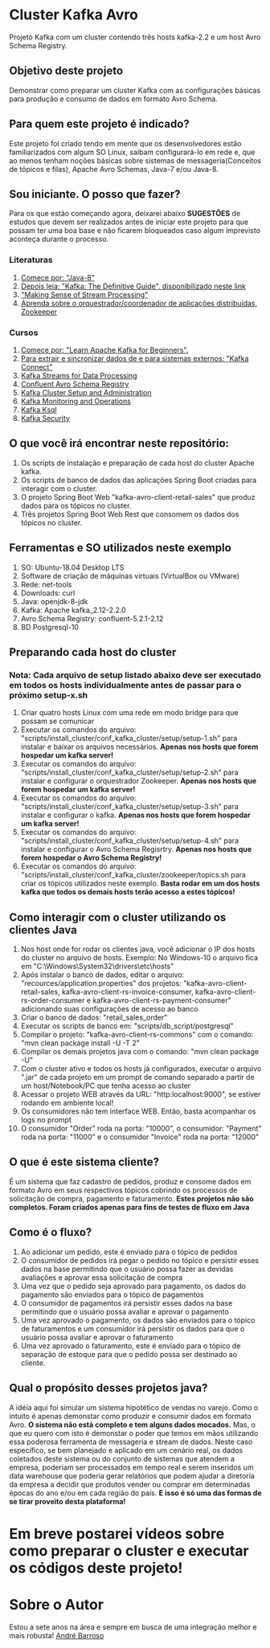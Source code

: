 # Cluster Kafka Avro
Projeto Kafka com um cluster contendo três hosts kafka-2.2 e um host Avro Schema Registry.

## Objetivo deste projeto
Demonstrar como preparar um cluster Kafka com as configurações básicas para produção e consumo de dados em formato Avro Schema.

## Para quem este projeto é indicado?
Este projeto foi criado tendo em mente que os desenvolvedores estão familiarizados com algum SO Linux, saibam configurará-lo em rede e, que ao menos tenham noções básicas sobre sistemas de messageria(Conceitos de tópicos e filas), Apache Avro Schemas, Java-7 e/ou Java-8.

## Sou iniciante. O posso que fazer?
Para os que estão começando agora, deixarei abaixo **SUGESTÕES** de estudos que devem ser realizados antes de iniciar este projeto para que possam ter uma boa base e não ficarem bloqueados caso algum imprevisto aconteça durante o processo.

### Literaturas
1. [Comece por: "Java-8"](https://howtodoinjava.com/java8/)
2. [Depois leia: "Kafka: The Definitive Guide", disponibilizado neste link](https://www.confluent.io/resources/?_ga=2.5496883.1489748109.1559990952-721488887.1559164543)
3. ["Making Sense of Stream Processing"](https://www.confluent.io/resources/?_ga=2.5496883.1489748109.1559990952-721488887.1559164543)
4. [Aprenda sobre o orquestrador/coordenador de aplicações distribuídas, Zookeeper](https://www.amazon.com/ZooKeeper-Distributed-Coordination-Flavio-Junqueira-ebook/dp/B00GRCODKS)

### Cursos
1. [Comece por: "Learn Apache Kafka for Beginners".](https://www.udemy.com/course/apache-kafka/)
2. [Para extrair e sincronizar dados de e para sistemas externos: "Kafka Connect"](https://www.udemy.com/kafka-connect/)
2. [Kafka Streams for Data Processing](https://www.udemy.com/kafka-streams/)
3. [Confluent Avro Schema Registry](https://www.udemy.com/confluent-schema-registry/)
4. [Kafka Cluster Setup and Administration](https://www.udemy.com/kafka-cluster-setup/)
5. [Kafka Monitoring and Operations](https://www.udemy.com/kafka-monitoring-and-operations/)
6. [Kafka Ksql](https://www.udemy.com/kafka-ksql/)
7. [Kafka Security](https://www.udemy.com/apache-kafka-security/)

## O que você irá encontrar neste repositório:
1. Os scripts de instalação e preparação de cada host do cluster Apache kafka.
2. Os scripts de banco de dados das aplicações Spring Boot criadas para interagir com o cluster.
3. O projeto Spring Boot Web "kafka-avro-client-retail-sales" que produz dados para os tópicos no cluster.
4. Três projetos Spring Boot Web Rest que consomem os dados dos tópicos no cluster.

## Ferramentas e SO utilizados neste exemplo
1. SO: Ubuntu-18.04 Desktop LTS
2. Software de criação de máquinas virtuais (VirtualBox ou VMware)
3. Rede: net-tools
4. Downloads: curl
5. Java: openjdk-8-jdk
6. Kafka: Apache kafka_2.12-2.2.0
7. Avro Schema Registry: confluent-5.2.1-2.12
8. BD Postgresql-10

## Preparando cada host do cluster
### Nota: Cada arquivo de setup listado abaixo deve ser executado em todos os hosts individualmente antes de passar para o próximo setup-x.sh
1. Criar quatro hosts Linux com uma rede em modo bridge para que possam se comunicar
2. Executar os comandos do arquivo: "scripts/install_cluster/conf_kafka_cluster/setup/setup-1.sh" para instalar e baixar os arquivos necessários. **Apenas nos hosts que forem hospedar um kafka server!**
3. Executar os comandos do arquivo: "scripts/install_cluster/conf_kafka_cluster/setup/setup-2.sh" para instalar e configurar o orquestrador Zookeeper. **Apenas nos hosts que forem hospedar um kafka server!**
4. Executar os comandos do arquivo: "scripts/install_cluster/conf_kafka_cluster/setup/setup-3.sh" para instalar e configurar o kafka. **Apenas nos hosts que forem hospedar um kafka server!**
5. Executar os comandos do arquivo: "scripts/install_cluster/conf_kafka_cluster/setup/setup-4.sh" para instalar e configurar o Avro Schema Regisrtry. **Apenas nos hosts que forem hospedar o Avro Schema Registry!**
6. Executar os comandos do arquivo: "scripts/install_cluster/conf_kafka_cluster/zookeeper/topics.sh para criar os tópicos utilizados neste exemplo. **Basta rodar em um dos hosts kafka que todos os demais hosts terão acesso a estes tópicos!**

## Como interagir com o cluster utilizando os clientes Java
1. Nos host onde for rodar os clientes java, você adicionar o IP dos hosts do cluster no arquivo de hosts. Exemplo: No Windows-10 o arquivo fica em "C:\Windows\System32\drivers\etc\hosts"
2. Após instalar o banco de dados, editar o arquivo: "recources/application.properties" dos projetos: "kafka-avro-client-retail-sales, kafka-avro-client-rs-invoice-consumer, kafka-avro-client-rs-order-consumer e kafka-avro-client-rs-payment-consumer" adicionando suas configurações de acesso ao banco
3. Criar o banco de dados: "retail_sales_order"
4. Executar os scripts de banco em: "scripts/db_script/postgresql"
5. Compilar o projeto: "kafka-avro-client-rs-commons" com o comando: "mvn clean package install -U -T 2"
6. Compilar os demais projetos java com o comando: "mvn clean package -U"
7. Com o cluster ativo e todos os hosts já configurados, executar o arquivo ".jar" de cada projeto em um prompt de comando separado a partir de um host/Notebook/PC que tenha acesso ao cluster
8. Acessar o projeto WEB através da URL: "http:localhost:9000", se estiver rodando em ambiente local!
9. Os consumidores não tem interface WEB. Então, basta acompanhar os logs no prompt
10. O consumidor "Order" roda na porta: "10000", o consumidor: "Payment" roda na porta: "11000" e o consumidor "Invoice" roda na porta: "12000"

## O que é este sistema cliente?
É um sistema que faz cadastro de pedidos, produz e consome dados em formato Avro em seus respectivos tópicos cobrindo os processos de solicitação de compra, pagamento e faturamento.
**Estes projetos não são completos. Foram criados apenas para fins de testes de fluxo em Java**

## Como é o fluxo?
1. Ao adicionar um pedido, este é enviado para o tópico de pedidos
2. O consumidor de pedidos irá pegar o pedido no tópico e persistir esses dados na base permitindo que o usuário possa fazer as devidas avaliações e aprovar essa solicitação de compra
3. Uma vez que o pedido seja aprovado para pagamento, os dados do pagamento são enviados para o tópico de pagamentos
4. O consumidor de pagamentos irá persistir esses dados na base permitindo que o usuário possa avaliar e aprovar o pagamento
5. Uma vez aprovado o pagamento, os dados são enviados para o tópico de faturamentos e um consumidor irá persistir os dados para que o usuário possa avaliar e aprovar o faturamento
6. Uma vez aprovado o faturamento, este é enviado para o tópico de separação de estoque para que o pedido possa ser destinado ao cliente.


## Qual o propósito desses projetos java?
A idéia aqui foi simular um sistema hipotético de vendas no varejo. Como o intuito é apenas demonstar como produzir e consumir dados em formato Avro. **O sistema não está completo e tem alguns dados mocados.**
Mas, o que eu quero com isto é demonstar o poder que temos em mãos utilizando essa poderosa ferramenta de messageria e stream de dados.
Neste caso específico, se bem planejado e aplicado em um cenário real, os dados coletados deste sistema ou do conjunto de sistemas que atendem a empresa, poderiam ser processados em tempo real e 
serem inseridos um data warehouse que poderia gerar relatórios que podem ajudar a diretoria da empresa a decidir que produtos vender ou comprar em determinadas épocas do ano e/ou em cada região do país.
**E isso é só uma das formas de se tirar proveito desta plataforma!**

# **Em breve postarei vídeos sobre como preparar o cluster e executar os códigos deste projeto!**

# Sobre o Autor
Estou a sete anos na área e sempre em busca de uma integração melhor e mais robusta!
[André Barroso](http://www.linkedin.com/pub/andré-barroso/33/708/a87)